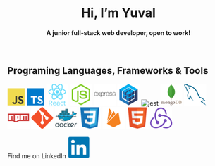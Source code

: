 <p>
<h1 align="center">Hi, I’m Yuval</h1>
<h4 align="center"> A junior full-stack web developer, open to work!</h4>

<br />
<h2 align="left">Programing Languages, Frameworks & Tools</h2>
<p align="left"> 
  <img src="https://raw.githubusercontent.com/devicons/devicon/master/icons/javascript/javascript-original.svg" alt="js" width="40" height="40" />
  <img src="https://raw.githubusercontent.com/devicons/devicon/master/icons/typescript/typescript-original.svg" alt="typescript" width="40" height="40"/> 
  
  <img src="https://raw.githubusercontent.com/devicons/devicon/master/icons/react/react-original-wordmark.svg" alt="react" width="50" height="50"/> 
  <img src="https://raw.githubusercontent.com/devicons/devicon/master/icons/nodejs/nodejs-original.svg" alt="node" width="50" height="50" />
  <img src="https://raw.githubusercontent.com/devicons/devicon/master/icons/express/express-original-wordmark.svg" alt="express" width="50" height="50" />
  <img src="https://raw.githubusercontent.com/devicons/devicon/master/icons/sequelize/sequelize-original.svg" alt="sequelize" width="50" height="50" />
  <img src="https://cdn.freebiesupply.com/logos/large/2x/jest-logo-png-transparent.png" alt="jest" width="50" height="50" />


  <img src="https://raw.githubusercontent.com/devicons/devicon/master/icons/mongodb/mongodb-original-wordmark.svg" alt="mongoDB" width="50" height="50" />
  <img src="https://raw.githubusercontent.com/devicons/devicon/master/icons/mysql/mysql-original.svg" alt="MySQL" width="50" height="50" />
  
  <img src="https://raw.githubusercontent.com/devicons/devicon/master/icons/npm/npm-original-wordmark.svg" alt="npm" width="50" height="50"/> 
  <img src="https://raw.githubusercontent.com/devicons/devicon/master/icons/git/git-original.svg" alt="git" width="50" height="50"/> 
  <img src="https://raw.githubusercontent.com/devicons/devicon/master/icons/docker/docker-original-wordmark.svg" alt="docker" width="50" height="50" />
  <img src="https://github.com/devicons/devicon/blob/master/icons/css3/css3-original.svg" alt="css3" width="50" height="50" />
  <img src="https://github.com/devicons/devicon/blob/master/icons/firebase/firebase-plain.svg" alt="firebase" width="50" height="50" />
  <img src="https://github.com/devicons/devicon/blob/master/icons/html5/html5-original.svg" alt="html5" width="50" height="50" />
  <img src="https://github.com/devicons/devicon/blob/master/icons/redux/redux-original.svg" alt="redux" width="50" height="50" />
  <br/>  
</p>
</p>
<p>
<a src="https://www.linkedin.com/in/yuval-nakav-736930208/">Find me on LinkedIn </a>
<img src="https://github.com/devicons/devicon/blob/master/icons/linkedin/linkedin-original.svg" alt="linkedin" width="50" height="50" />
</p>


